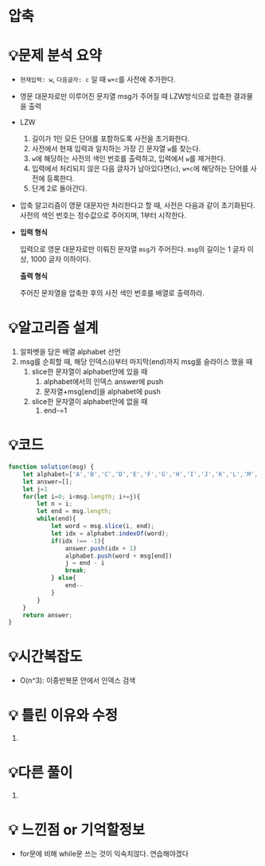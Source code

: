 # 압축
# 💡**문제 분석 요약**

- `현재입력: w`, `다음글자: c` 일 때 `w+c`를 사전에 추가한다.
- 영문 대문자로만 이루어진 문자열 msg가 주어질 때 LZW방식으로 압축한 결과물을 출력
- LZW
    1. 길이가 1인 모든 단어를 포함하도록 사전을 초기화한다.
    2. 사전에서 현재 입력과 일치하는 가장 긴 문자열 `w`를 찾는다.
    3. `w`에 해당하는 사전의 색인 번호를 출력하고, 입력에서 `w`를 제거한다.
    4. 입력에서 처리되지 않은 다음 글자가 남아있다면(`c`), `w+c`에 해당하는 단어를 사전에 등록한다.
    5. 단계 2로 돌아간다.
- 압축 알고리즘이 영문 대문자만 처리한다고 할 때, 사전은 다음과 같이 초기화된다. 사전의 색인 번호는 정수값으로 주어지며, 1부터 시작한다.
- **입력 형식**
    
    입력으로 영문 대문자로만 이뤄진 문자열 `msg`가 주어진다. `msg`의 길이는 1 글자 이상, 1000 글자 이하이다.
    
    **출력 형식**
    
    주어진 문자열을 압축한 후의 사전 색인 번호를 배열로 출력하라.
    

# 💡**알고리즘 설계**

1. 알파벳을 담은 배열 alphabet 선언
2. msg를 순회할 때, 해당 인덱스(i)부터 마지막(end)까지 msg를 슬라이스 했을 때
    1. slice한 문자열이 alphabet안에 있을 때
        1. alphabet에서의 인덱스 answer에 push
        2. 문자열+msg[end]을 alphabet에 push
    2. slice한 문자열이 alphabet안에 없을 때
        1. end-=1

# 💡코드

```jsx
function solution(msg) {
    let alphabet=['A','B','C','D','E','F','G','H','I','J','K','L','M','N','O','P','Q','R','S','T','U','V','W','X','Y','Z'];
    let answer=[];
    let j=1
    for(let i=0; i<msg.length; i+=j){
        let n = i;
        let end = msg.length;
        while(end){
            let word = msg.slice(i, end);
            let idx = alphabet.indexOf(word);
            if(idx !== -1){
                answer.push(idx + 1)
                alphabet.push(word + msg[end])
                j = end - i
                break;
            } else{
                end--
            }
        }
    }
    return answer;
}
```

# 💡시간복잡도

- O(n^3): 이중반복문 안에서 인덱스 검색

# 💡 틀린 이유와 수정

1. 

# 💡다른 풀이

1. 

# 💡 느낀점 or 기억할정보

- for문에 비해 while문 쓰는 것이 익숙치않다. 연습해야겠다
